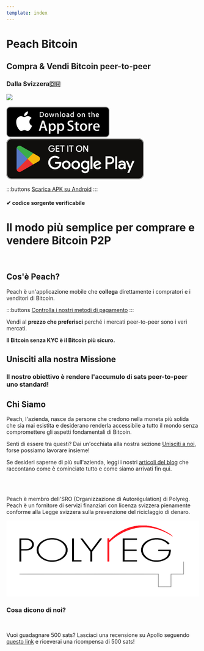 ```yaml
---
template: index
---
```


<!--[teaser]-->
# Peach Bitcoin
## Compra & Vendi Bitcoin <span>peer-to-peer</span>
### Dalla Svizzera🇨🇭


<div class="inner-wrap">

![](/img/phones.png)

<div>
  <div class="md:flex items-end">
    <a href="https://testflight.apple.com/join/wfSPFEWG"><img class="h-180px md:h-90px" src="/img/home/download-on-the-app-store.svg" alt="Download on the Apple Store"></a>
    <a class="md:ml-4" href="https://play.google.com/store/apps/details?id=com.peachbitcoin.peach.mainnet"><img class="h-180px md:h-90px" src="/img/home/get-it-on-google-play.svg" alt="Get it on Google Play"></a>
  </div>

  :::buttons
  [Scarica APK su Android](/it/apk/)
  :::

</div>

</div>

#### ✔ codice sorgente verificabile


<!--[top]-->
# Il modo più semplice per comprare e vendere Bitcoin P2P
<br>

## Cos'è Peach?

Peach è un'applicazione mobile che **collega** direttamente i compratori e i venditori di Bitcoin.

:::buttons
[Controlla i nostri metodi di pagamento](/how-it-works/#available-payment-methods)
:::

Vendi al **prezzo che preferisci** perché i mercati peer-to-peer sono i veri mercati.

**Il Bitcoin senza KYC è il Bitcoin più sicuro.**


<!--[mission]-->
## Unisciti alla nostra Missione

### Il nostro obiettivo è rendere l'accumulo di sats peer-to-peer uno standard!

<!--[about]-->
## Chi Siamo

Peach, l'azienda, nasce da persone che credono nella moneta più solida che sia mai esistita e desiderano renderla accessibile a tutto il mondo senza compromettere gli aspetti fondamentali di Bitcoin.

Senti di essere tra questi? Dai un'occhiata alla nostra sezione [Unisciti a noi](/it/join-us/), forse possiamo lavorare insieme!

Se desideri saperne di più sull'azienda, leggi i nostri [articoli del blog](/it/blog/) che raccontano come è cominciato tutto e come siamo arrivati fin qui.

<br><br>

Peach è membro dell'SRO (Organizzazione di Autorégulation) di Polyreg. Peach è un fornitore di servizi finanziari con licenza svizzera pienamente conforme alla Legge svizzera sulla prevenzione del riciclaggio di denaro.

<div class="flex justify-center"><div class="w-1/2">

  ![](/img/home/polyreg.png)

</div></div>


### Cosa dicono di noi?
<br>
<div id="ap-widget-container" class="ap-widget-container" prod_code="peach" show ="top" bg_color="#FFFFFF" review_bg_color = "#FFFFFF" text_color = "#000000"></div>

Vuoi guadagnare 500 sats? Lasciaci una recensione su Apollo seguendo [questo link](https://heyapollo.com/invite-review?prod=peach) e riceverai una ricompensa di 500 sats!

